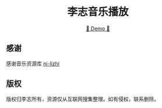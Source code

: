 <h1 align="center">李志音乐播放</h1>


<div align="center">
  <a href="https://lizhi.aliipay.xyz" target="_blank">🔗 Demo 🔗 </a>
</div>


## 感谢

感谢音乐资源库 [nj-lizhi](https://github.com/nj-lizhi)


## 版权

版权归李志所有，资源仅从互联网搜集整理。如有侵权，联系删除。
